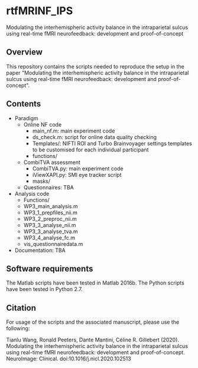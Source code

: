 # rtfMRINF_IPS
 Modulating the interhemispheric activity balance in the intraparietal sulcus using real-time fMRI neurofeedback: development and proof-of-concept

## Overview 

This repository contains the scripts needed to reproduce the setup in the paper "Modulating the interhemispheric activity balance in the intraparietal sulcus using real-time fMRI neurofeedback: development and proof-of-concept".

## Contents

* Paradigm
  * Online NF code
    * main_nf.m: main experiment code
    * ds_check.m: script for online data quality checking
    * Templates/: NIFTI ROI and Turbo Brainvoyager settings templates to be customised for each individual participant 
    * functions/
  * CombiTVA assessment
    * CombiTVA.py: main experiment code
    * iViewXAPI.py: SMI eye tracker script
    * masks/
  * Questionnaires: TBA
* Analysis code
  * Functions/
  * WP3_main_analysis.m
  * WP3_1_prepfiles_nii.m
  * WP3_2_preproc_nii.m
  * WP3_3_analyse_nii.m
  * WP3_3_analyse_tva.m
  * WP3_4_analyse_fc.m
  * vis_questionnairedata.m
* Documentation: TBA

## Software requirements

The Matlab scripts have been tested in Matlab 2016b. The Python scripts have been tested in Python 2.7. 

## Citation

For usage of the scripts and the associated manuscript, please use the following:

Tianlu Wang, Ronald Peeters, Dante Mantini, Céline R. Gillebert (2020). Modulating the interhemispheric activity balance in the intraparietal sulcus using real-time fMRI neurofeedback: development and proof-of-concept. NeuroImage: Clinical. doi:10.1016/j.nicl.2020.102513
